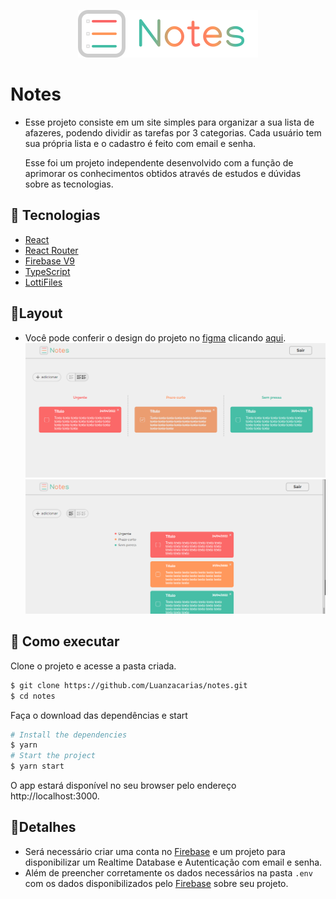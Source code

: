 <p align="center" >
    <img alt="Logo Notes" src="./src/assets/logo.svg" widht="160px" style="background: white">
</p>

# Notes
- Esse projeto consiste em um site simples para organizar a sua lista de afazeres, podendo dividir as tarefas por 3 categorias. Cada usuário tem sua própria lista e o cadastro é feito com email e senha.

    Esse foi um projeto independente desenvolvido com a função de aprimorar os conhecimentos obtidos através de estudos e dúvidas sobre as tecnologias.

## 🧪 Tecnologias
- [React](https://reactjs.org/)
- [React Router](https://reactrouter.com/)
- [Firebase V9](https://firebase.google.com/)
- [TypeScript](https://www.typescriptlang.org/)
- [LottiFiles](https://lottiefiles.com/)

## 🔮Layout
- Você pode conferir o design do projeto no [figma](https://figma.com/) clicando [aqui](https://www.figma.com/community/file/1099774546666132917).
    ![imagem](src/assets/app1.png)
    ![imagem](src/assets/app2.png)
    
## 🚀 Como executar
Clone o projeto e acesse a pasta criada.

```bash
$ git clone https://github.com/Luanzacarias/notes.git
$ cd notes
```

Faça o download das dependências e start
```bash
# Install the dependencies
$ yarn
# Start the project
$ yarn start
```

O app estará disponível no seu browser pelo endereço http://localhost:3000.

## 📄Detalhes
- Será necessário criar uma conta no [Firebase](https://firebase.google.com/) e um projeto para disponibilizar um Realtime Database e Autenticação com email e senha. 
- Além de preencher corretamente os dados necessários na pasta `.env` com os dados disponibilizados pelo [Firebase](https://firebase.google.com/) sobre seu projeto.
